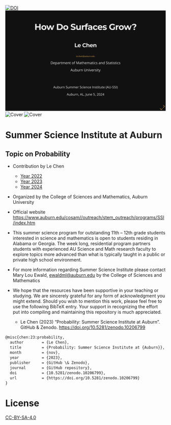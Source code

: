 [![DOI](https://zenodo.org/badge/DOI/10.5281/zenodo.10206799.svg)](https://doi.org/10.5281/zenodo.10206799)
![Cover](./media/2024_AU-SSI_Probability_Slides.png)
![Cover](./media/2023_AU-SSI_Probability_Slides.png)
![Cover](./media/2022_AU-SSI_Probability_Slides.png)

# Summer Science Institute at Auburn
## Topic on Probability
* Contribution by Le Chen
  * [Year 2022](Year_2022.md)
  * [Year 2023](Year_2023.md)
  * [Year 2024](Year_2024.md)
* Organized by the College of Sciences and Mathematics, Auburn University
* Official website https://www.auburn.edu/cosam//outreach/stem_outreach/programs/SSI/index.htm 
* This summer science program for outstanding 11th – 12th grade students interested in science and
  mathematics is open to students residing in Alabama or Georgia. The week long, residential program
  partners students with experienced AU Science and Math research faculty to explore topics more
  advanced than what is typically taught in a public or private high school environment.
* For more information regarding Summer Science Institute please contact Mary Lou Ewald,
  [ewaldml@auburn.edu](mailto:ewaldml@auburn.edu) by the College of Sciences and Mathematics
* We hope that the resources have been supportive in your teaching or studying.
  We are sincerely grateful for any form of acknowledgment you might extend.
  Should you wish to mention this work, please feel free to use the following
  BibTeX entry. Your support in recognizing the effort put into compiling and
  maintaining this repository is much appreciated.

  * Le Chen (2023) “Probability: Summer Science Institute at Auburn”. GitHub & Zenodo. https://doi.org/10.5281/zenodo.10206799

```
@misc{chen:23:probability,
  author        = {Le Chen},
  title         = {Probability: Summer Science Institute at {Auburn}},
  month         = {nov},
  year          = {2023},
  publisher     = {GitHub \& Zenodo},
  journal       = {GitHub repository},
  doi           = {10.5281/zenodo.10206799},
  url           = {https://doi.org/10.5281/zenodo.10206799}
}
```

# License

[CC-BY-SA-4.0](./LICENSE)

